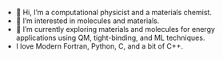 - 👋 Hi, I’m a computational physicist and a materials chemist.
- 👀 I’m interested in molecules and materials.
- 🌱 I’m currently exploring materials and molecules for energy applications using QM, tight-binding, and ML techniques.
- I love Modern Fortran, Python, C, and a bit of C++.
